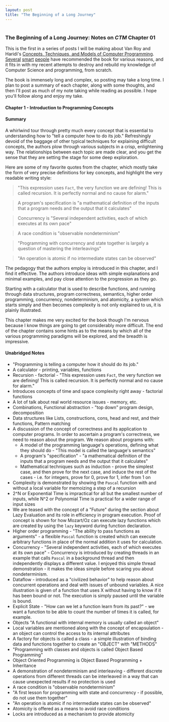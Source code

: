 ```yaml
---
layout: post
title: "The Beginning of a Long Journey"
---
```

# 

### The Beginning of a Long Journey: Notes on _CTM_ Chapter 01

This is the first in a series of posts I will be making about Van Roy and Haridi's <a href="http://www.info.ucl.ac.be/~pvr/book.html">Concepts, Techniques, and Models of Computer Programming</a>. <a href="http://twitter.com/brixen">Several</a> <a href="http://twitter.com/swannodette">smart</a>  <a href="http://twitter.com/fogus">people</a> have recommended the book for various reasons, and it fits in with my recent attempts to destroy and rebuild my knowledge of Computer Science and programming, from scratch.

The book is immensely long and complex, so posting may take a long time. I plan to post a summary of each chapter, along with some thoughts, and then I'll post as much of my note taking while reading as possible. I hope you'll follow along and enjoy my take.

#### Chapter 1 - Introduction to Programming Concepts

#### Summary

A whirlwind tour through pretty much every concept that is essential to understanding how to "tell a computer how to do its job." Refreshingly devoid of the baggage of other typical techniques for explaining difficult concepts, the authors plow through various subjects in a crisp, enlightening way. The relationships between each topic are made clear, and you get the sense that they are setting the stage for some deep exploration.

Here are some of my favorite quotes from the chapter, which mostly take the form of very precise definitions for key concepts, and highlight the very readable writing style:

> "This expression uses `Fact`, the very function we are defining! This is called recursion. It is perfectly normal and no cause for alarm."

> A program's specification is "a mathematical definition of the inputs that a program needs and the output that it calculates"

> Concurrency is "Several independent activities, each of which executes at its own pace"

> A race condition is "observable nondeterminism"

> "Programming with concurrency and state together is largely a question of mastering the interleavings"

> "An operation is atomic if no intermediate states can be observed"

The pedagogy that the authors employ is introduced in this chapter, and I find it effective. The authors introduce ideas with simple explanations and minimal examples, and pay close attention to the progression as they go.

Starting with a calculator that is used to describe functions, and running through data structures, program correctness, semantics, higher order programming, concurrency, nondeterminism, and atomicity, a system which starts simply and then becomes complexity is not only explained to us, it is plainly illustrated.

This chapter makes me very excited for the book though I'm nervous because I know things are going to get considerably more difficult. The end of the chapter contains some hints as to the means by which all of the various programming paradigms will be explored, and the breadth is impressive.

#### Unabridged Notes
 
* "Programming is telling a computer how it should do its job."
* A calculator - printing, variables, functions
* Recursion - factorial - "This expression uses `Fact`, the very function we are defining! This is called recursion. It is perfectly normal and no cause for alarm."
* Introduces concepts of time and space complexity right away - factorial functions
* A lot of talk about real world resource issues - memory, etc.
* Combinations, Functional abstraction - "top down" program design, decomposition
* Data structures like Lists, constructions, cons, head and rest, and their functions, Pattern matching
* A discussion of the concept of correctness and its application to computer programs. In order to ascertain a program's correctness, we need to reason about the program. We reason about programs with:
  * A model of the programming language's operations, defining what they should do - "This model is called the language's semantics"
  * A program's "specification" - "a mathematical definition of the inputs that a program needs and the output that it calculates"
  * Mathematical techniques such as induction - prove the simplest case, and then prove for the next case, and induce the rest of the cases - i.e. for integers, prove for 0, prove for 1, infer from 1 on
* Complexity is demonstrated by showing the `Pascal` function with and without a local variable for memoizing a step of a recursion
* 2^N or Exponential Time is impractical for all but the smallest number of inputs, while N^2 or Polynomial Time is practical for a wider range of input sizes
* We are teased with the concept of a "Future" during the section about Lazy Evaluation and its role in efficiency in program execution. Proof of concept is shown for how Mozart/Oz can execute lazy functions which are created by using the `lazy` keyword during function declaration.
* Higher order programming - "The ability to pass functions as arguments" - a flexible `Pascal` function is created which can execute arbitrary functions in place of the normal addition it uses for calculation.
* Concurrency - "Several independent activities, each of which executes at its own pace" - Concurrency is introduced by creating threads in an example that calls `Pascal` in a background thread and then independently displays a different value. I enjoyed this simple thread demonstration - it makes the ideas simple before scaring you about nondeterminism.
* Dataflow - introduced as a "civilized behavior" to help reason about concurrent operations and deal with issues of unbound variables. A nice illustration is given of a function that uses X without having to know if it has been bound or not. The execution is simply paused until the variable is bound.
* Explicit State - "How can we let a function learn from its past?" - we want a function to be able to count the number of times it is called, for example.
* Objects "A functional with internal memory is usually called an object"
* Local variables are mentioned along with the concept of encapsulation - an object can control the access to its internal attributes
* A factory for objects is called a class - a simple illustration of binding data and functions together to create an "OBJECT" with "METHODS"
* "Programming with classes and objects is called Object Based Programming"
* Object Oriented Programming is Object Based Programming + Inheritance
* A demonstration of nondeterminism and interleaving - different discrete operations from different threads can be interleaved in a way that can cause unexpected results if no protection is used
* A race condition is "observable nondeterminism"
* "A first lesson for programming with state and concurrency - if possible, do not use them together"
* "An operation is atomic if no intermediate states can be observed"
* Atomicity is offered as a means to avoid race conditions
* Locks are introduced as a mechanism to provide atomicity
